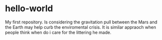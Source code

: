 # hello-world
My first repository.
Is considering the gravitation pull between the Mars and the Earth may help curb the enviromental crisis.
It is similar appraoch when people think when do i care for the littering he made. 
